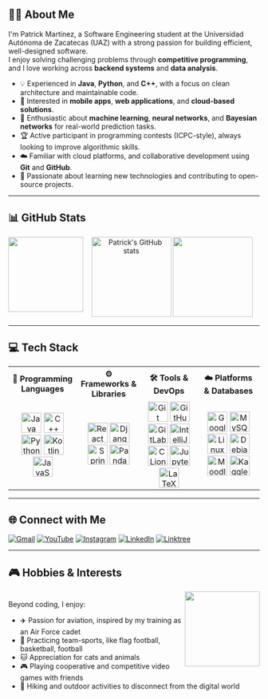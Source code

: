 ## 👨‍💻 About Me

I'm Patrick Martínez, a Software Engineering student at the Universidad Autónoma de Zacatecas (UAZ) with a strong passion for building efficient, well-designed software.  
I enjoy solving challenging problems through **competitive programming**, and I love working across **backend systems** and **data analysis**.

- 💡 Experienced in **Java**, **Python**, and **C++**, with a focus on clean architecture and maintainable code.  
- 📱 Interested in **mobile apps**, **web applications**, and **cloud-based solutions**.  
- 🔬 Enthusiastic about **machine learning**, **neural networks**, and **Bayesian networks** for real-world prediction tasks.  
- 🏆 Active participant in programming contests (ICPC-style), always looking to improve algorithmic skills.  
- ☁️ Familiar with cloud platforms, and collaborative development using **Git** and **GitHub**.  
- 🌟 Passionate about learning new technologies and contributing to open-source projects.

---

## 📊 GitHub Stats
<p align="center">
  <img align="left" height="150" src="https://media3.giphy.com/media/v1.Y2lkPTc5MGI3NjExMmJvczZ1MnI4N2piOGdxZjd4emw1NG9vbjZyMm1sY3gycjBtb3pxdSZlcD12MV9pbnRlcm5hbF9naWZfYnlfaWQmY3Q9Zw/3oKIPnAiaMCws8nOsE/giphy.gif" />
  <img src="https://github-readme-stats.vercel.app/api?username=Mexidis&show_icons=true&theme=radical" alt="Patrick's GitHub stats" height="160"/>
  <img src="https://github-readme-stats.vercel.app/api/top-langs/?username=Mexidis&layout=compact&theme=radical" height="160"/>
</p>

---

## 💻 Tech Stack

<table>
  <tr>
    <th>📝 Programming Languages</th>
    <th>⚙️ Frameworks & Libraries</th>
    <th>🛠️ Tools & DevOps</th>
    <th>☁️ Platforms & Databases</th>
  </tr>
  <tr>
    <td align="center">
      <img src="https://cdn.jsdelivr.net/gh/devicons/devicon/icons/java/java-original.svg" height="40" alt="Java"/>
      <img src="https://cdn.jsdelivr.net/gh/devicons/devicon/icons/cplusplus/cplusplus-original.svg" height="40" alt="C++"/><br/>
      <img src="https://cdn.jsdelivr.net/gh/devicons/devicon/icons/python/python-original.svg" height="40" alt="Python"/>
      <img src="https://cdn.jsdelivr.net/gh/devicons/devicon/icons/kotlin/kotlin-original.svg" height="40" alt="Kotlin"/><br/>
      <img src="https://cdn.jsdelivr.net/gh/devicons/devicon/icons/javascript/javascript-original.svg" height="40" alt="JavaScript"/><br/>
    </td>
    <td align="center">
      <img src="https://cdn.jsdelivr.net/gh/devicons/devicon/icons/react/react-original.svg" height="40" alt="React"/>
      <img src="https://cdn.jsdelivr.net/gh/devicons/devicon/icons/django/django-plain.svg" height="40" alt="Django"/>
      <img src="https://cdn.jsdelivr.net/gh/devicons/devicon/icons/spring/spring-original.svg" height="40" alt="Spring"/>
      <img src="https://cdn.jsdelivr.net/gh/devicons/devicon/icons/pandas/pandas-original.svg" height="40" alt="Pandas"/>
    </td>
    <td align="center">
      <img src="https://cdn.jsdelivr.net/gh/devicons/devicon/icons/git/git-original.svg" height="40" alt="Git"/>
      <img src="https://cdn.jsdelivr.net/gh/devicons/devicon/icons/github/github-original.svg" height="40" alt="GitHub"/>
      <img src="https://cdn.jsdelivr.net/gh/devicons/devicon/icons/gitlab/gitlab-original.svg" height="40" alt="GitLab"/>
      <img src="https://cdn.jsdelivr.net/gh/devicons/devicon/icons/intellij/intellij-original.svg" height="40" alt="IntelliJ"/>
      <img src="https://cdn.jsdelivr.net/gh/devicons/devicon/icons/clion/clion-original.svg" height="40" alt="CLion"/>
      <img src="https://cdn.jsdelivr.net/gh/devicons/devicon/icons/jupyter/jupyter-original.svg" height="40" alt="Jupyter"/>
      <img src="https://cdn.jsdelivr.net/gh/devicons/devicon/icons/latex/latex-original.svg" height="40" alt="LaTeX"/>
    </td>
    <td align="center">
      <img src="https://cdn.jsdelivr.net/gh/devicons/devicon/icons/googlecloud/googlecloud-original.svg" height="40" alt="Google Cloud"/>
      <img src="https://cdn.jsdelivr.net/gh/devicons/devicon/icons/mysql/mysql-original.svg" height="40" alt="MySQL"/>
      <img src="https://cdn.jsdelivr.net/gh/devicons/devicon/icons/linux/linux-original.svg" height="40" alt="Linux"/>
      <img src="https://cdn.jsdelivr.net/gh/devicons/devicon/icons/debian/debian-original.svg" height="40" alt="Debian"/>
      <img src="https://cdn.jsdelivr.net/gh/devicons/devicon/icons/moodle/moodle-original.svg" height="40" alt="Moodle"/>
      <img src="https://cdn.jsdelivr.net/gh/devicons/devicon/icons/kaggle/kaggle-original.svg" height="40" alt="Kaggle"/>
    </td>
  </tr>
</table>


---

## 🌐 Connect with Me
[![Gmail](https://img.shields.io/static/v1?message=Gmail&logo=gmail&label=&color=D14836&logoColor=white&labelColor=&style=for-the-badge)](mailto:pmartinez@ciencias.unam.mx)
[![YouTube](https://img.shields.io/static/v1?message=YouTube&logo=youtube&label=&color=FF0000&logoColor=white&labelColor=&style=for-the-badge)](https://www.youtube.com/@ExidisProgramming)
[![Instagram](https://img.shields.io/static/v1?message=Instagram&logo=instagram&label=&color=E4405F&logoColor=white&labelColor=&style=for-the-badge)](https://www.instagram.com/patrick_airrr/)
[![LinkedIn](https://img.shields.io/static/v1?message=LinkedIn&logo=linkedin&label=&color=0077B5&logoColor=white&labelColor=&style=for-the-badge)](https://www.linkedin.com/in/patrickmtz/)
[![Linktree](https://img.shields.io/static/v1?message=Linktree&logo=linktree&label=&color=1de9b6&logoColor=white&labelColor=&style=for-the-badge)](https://linktr.ee/Mexidis)

---


## 🎮 Hobbies & Interests
<img align="right" height="150" src="https://media2.giphy.com/media/v1.Y2lkPTc5MGI3NjExYTJqeXNtaDRrb2EwdmoxM3A2YzhpN3ZoNmNkajlxZHk5c2pwbGY2YiZlcD12MV9pbnRlcm5hbF9naWZfYnlfaWQmY3Q9Zw/rAmtvwCQRhNHa/giphy.gif" /><br/>
Beyond coding, I enjoy: 
- ✈️ Passion for aviation, inspired by my training as an Air Force cadet  
- 🏅 Practicing team-sports, like flag football, basketball, football  
- 🐱 Appreciation for cats and animals  
- 🎮 Playing cooperative and competitive video games with friends  
- 🌄 Hiking and outdoor activities to disconnect from the digital world

